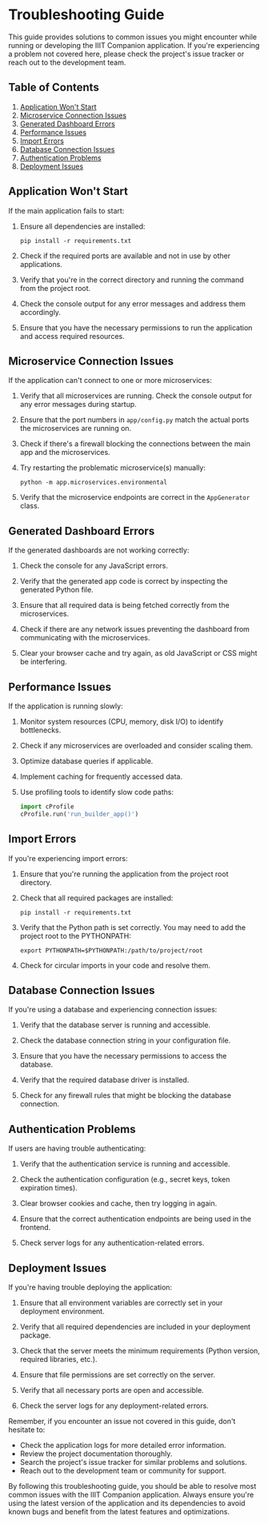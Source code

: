 # Troubleshooting Guide

This guide provides solutions to common issues you might encounter while running or developing the IIIT Companion application. If you're experiencing a problem not covered here, please check the project's issue tracker or reach out to the development team.

## Table of Contents

1. [Application Won't Start](#application-wont-start)
2. [Microservice Connection Issues](#microservice-connection-issues)
3. [Generated Dashboard Errors](#generated-dashboard-errors)
4. [Performance Issues](#performance-issues)
5. [Import Errors](#import-errors)
6. [Database Connection Issues](#database-connection-issues)
7. [Authentication Problems](#authentication-problems)
8. [Deployment Issues](#deployment-issues)

## Application Won't Start

If the main application fails to start:

1. Ensure all dependencies are installed:
   ```
   pip install -r requirements.txt
   ```

2. Check if the required ports are available and not in use by other applications.

3. Verify that you're in the correct directory and running the command from the project root.

4. Check the console output for any error messages and address them accordingly.

5. Ensure that you have the necessary permissions to run the application and access required resources.

## Microservice Connection Issues

If the application can't connect to one or more microservices:

1. Verify that all microservices are running. Check the console output for any error messages during startup.

2. Ensure that the port numbers in `app/config.py` match the actual ports the microservices are running on.

3. Check if there's a firewall blocking the connections between the main app and the microservices.

4. Try restarting the problematic microservice(s) manually:
   ```
   python -m app.microservices.environmental
   ```

5. Verify that the microservice endpoints are correct in the `AppGenerator` class.

## Generated Dashboard Errors

If the generated dashboards are not working correctly:

1. Check the console for any JavaScript errors.

2. Verify that the generated app code is correct by inspecting the generated Python file.

3. Ensure that all required data is being fetched correctly from the microservices.

4. Check if there are any network issues preventing the dashboard from communicating with the microservices.

5. Clear your browser cache and try again, as old JavaScript or CSS might be interfering.

## Performance Issues

If the application is running slowly:

1. Monitor system resources (CPU, memory, disk I/O) to identify bottlenecks.

2. Check if any microservices are overloaded and consider scaling them.

3. Optimize database queries if applicable.

4. Implement caching for frequently accessed data.

5. Use profiling tools to identify slow code paths:
   ```python
   import cProfile
   cProfile.run('run_builder_app()')
   ```

## Import Errors

If you're experiencing import errors:

1. Ensure that you're running the application from the project root directory.

2. Check that all required packages are installed:
   ```
   pip install -r requirements.txt
   ```

3. Verify that the Python path is set correctly. You may need to add the project root to the PYTHONPATH:
   ```
   export PYTHONPATH=$PYTHONPATH:/path/to/project/root
   ```

4. Check for circular imports in your code and resolve them.

## Database Connection Issues

If you're using a database and experiencing connection issues:

1. Verify that the database server is running and accessible.

2. Check the database connection string in your configuration file.

3. Ensure that you have the necessary permissions to access the database.

4. Verify that the required database driver is installed.

5. Check for any firewall rules that might be blocking the database connection.

## Authentication Problems

If users are having trouble authenticating:

1. Verify that the authentication service is running and accessible.

2. Check the authentication configuration (e.g., secret keys, token expiration times).

3. Clear browser cookies and cache, then try logging in again.

4. Ensure that the correct authentication endpoints are being used in the frontend.

5. Check server logs for any authentication-related errors.

## Deployment Issues

If you're having trouble deploying the application:

1. Ensure that all environment variables are correctly set in your deployment environment.

2. Verify that all required dependencies are included in your deployment package.

3. Check that the server meets the minimum requirements (Python version, required libraries, etc.).

4. Ensure that file permissions are set correctly on the server.

5. Verify that all necessary ports are open and accessible.

6. Check the server logs for any deployment-related errors.

Remember, if you encounter an issue not covered in this guide, don't hesitate to:

- Check the application logs for more detailed error information.
- Review the project documentation thoroughly.
- Search the project's issue tracker for similar problems and solutions.
- Reach out to the development team or community for support.

By following this troubleshooting guide, you should be able to resolve most common issues with the IIIT Companion application. Always ensure you're using the latest version of the application and its dependencies to avoid known bugs and benefit from the latest features and optimizations.
